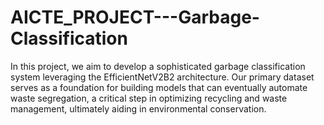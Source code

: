 # AICTE_PROJECT---Garbage-Classification
In this project, we aim to develop a sophisticated garbage classification system leveraging the EfficientNetV2B2 architecture. Our primary dataset serves as a foundation for building models that can eventually automate waste segregation, a critical step in optimizing recycling and waste management, ultimately aiding in environmental conservation.
